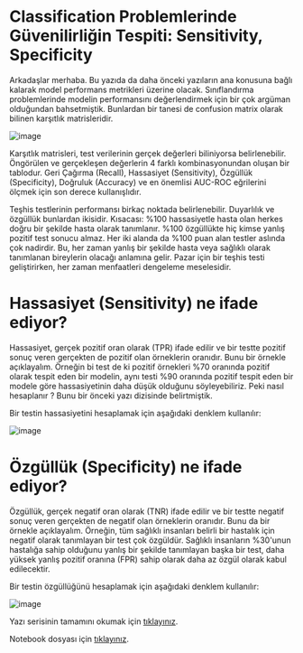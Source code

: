 
# Classification Problemlerinde Güvenilirliğin Tespiti: Sensitivity, Specificity

Arkadaşlar merhaba. Bu yazıda da daha önceki yazıların ana konusuna bağlı kalarak model performans metrikleri üzerine olacak. Sınıflandırma problemlerinde modelin performansını değerlendirmek için bir çok argüman olduğundan bahsetmiştik. Bunlardan bir tanesi de confusion matrix olarak bilinen karşıtlık matrisleridir.

![image](https://github.com/tr-brain-com/dss/assets/118043046/17a2a79e-9054-4b25-9923-bc07f68f99e5)

Karşıtlık matrisleri, test verilerinin gerçek değerleri biliniyorsa belirlenebilir. Öngörülen ve gerçekleşen değerlerin 4 farklı kombinasyonundan oluşan bir tablodur. Geri Çağırma (Recall), Hassasiyet (Sensitivity), Özgüllük (Specificity), Doğruluk (Accuracy) ve en önemlisi AUC-ROC eğrilerini ölçmek için son derece kullanışlıdır.

Teşhis testlerinin performansı birkaç noktada belirlenebilir. Duyarlılık ve özgüllük bunlardan ikisidir. Kısacası: %100 hassasiyetle hasta olan herkes doğru bir şekilde hasta olarak tanımlanır. %100 özgüllükte hiç kimse yanlış pozitif test sonucu almaz. Her iki alanda da %100 puan alan testler aslında çok nadirdir. Bu, her zaman yanlış bir şekilde hasta veya sağlıklı olarak tanımlanan bireylerin olacağı anlamına gelir. Pazar için bir teşhis testi geliştirirken, her zaman menfaatleri dengeleme meselesidir.

# Hassasiyet (Sensitivity) ne ifade ediyor?

Hassasiyet, gerçek pozitif oran olarak (TPR) ifade edilir ve bir testte pozitif sonuç veren gerçekten de pozitif olan örneklerin oranıdır. Bunu bir örnekle açıklayalım. Örneğin bi test de ki pozitif örnekleri %70 oranında pozitif olarak tespit eden bir modelin, aynı testi %90 oranında pozitif tespit eden bir modele göre hassasiyetinin daha düşük olduğunu söyleyebiliriz. Peki nasıl hesaplanır ? Bunu bir önceki yazı dizisinde belirtmiştik.

Bir testin hassasiyetini hesaplamak için aşağıdaki denklem kullanılır:

![image](https://github.com/tr-brain-com/dss/assets/118043046/9bac0bc6-f2c9-4260-9204-712d9f9bf6cb)

# Özgüllük (Specificity) ne ifade ediyor?

Özgüllük, gerçek negatif oran olarak (TNR) ifade edilir ve bir testte negatif sonuç veren gerçekten de negatif olan örneklerin oranıdır. Bunu da bir örnekle açıklayalım. Örneğin, tüm sağlıklı insanları belirli bir hastalık için negatif olarak tanımlayan bir test çok özgüldür. Sağlıklı insanların %30'unun hastalığa sahip olduğunu yanlış bir şekilde tanımlayan başka bir test, daha yüksek yanlış pozitif oranına (FPR) sahip olarak daha az özgül olarak kabul edilecektir.

Bir testin özgüllüğünü hesaplamak için aşağıdaki denklem kullanılır:

![image](https://github.com/tr-brain-com/dss/assets/118043046/ada1eb25-478c-451f-8827-144ca80cd1a7)


Yazı serisinin tamamını okumak için [tıklayınız](https://www.brain-tr.com/classification-problemlerinde-guvenilirligin-tespiti-sensitivity-specificity/).

Notebook dosyası için [tıklayınız](https://github.com/tr-brain-com/dss/blob/main/diabetes_sensitivity_specificity/app.ipynb).
